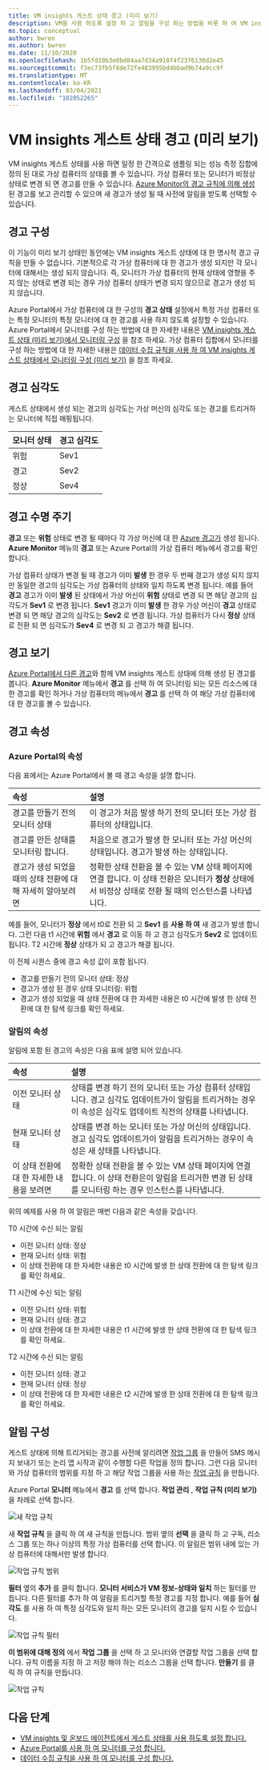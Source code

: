 ```yaml
---
title: VM insights 게스트 상태 경고 (미리 보기)
description: VM을 사용 하도록 설정 하 고 알림을 구성 하는 방법을 비롯 하 여 VM insights 게스트 상태에서 생성 된 경고에 대해 설명 합니다.
ms.topic: conceptual
author: bwren
ms.author: bwren
ms.date: 11/10/2020
ms.openlocfilehash: 1b5fd10b3e0bd84aa7d34a918f4f2376130d2e45
ms.sourcegitcommit: f3ec73fb5f8de72fe483995bd4bbad9b74a9cc9f
ms.translationtype: MT
ms.contentlocale: ko-KR
ms.lasthandoff: 03/04/2021
ms.locfileid: "102052265"
---
```

# <a name="vm-insights-guest-health-alerts-preview"></a>VM insights 게스트 상태 경고 (미리 보기)
VM insights 게스트 상태를 사용 하면 일정 한 간격으로 샘플링 되는 성능 측정 집합에 정의 된 대로 가상 컴퓨터의 상태를 볼 수 있습니다. 가상 컴퓨터 또는 모니터가 비정상 상태로 변경 되 면 경고를 만들 수 있습니다. [Azure Monitor의 경고 규칙에 의해 생성](../alerts/alerts-overview.md) 된 경고를 보고 관리할 수 있으며 새 경고가 생성 될 때 사전에 알림을 받도록 선택할 수 있습니다.

## <a name="configure-alerts"></a>경고 구성
이 기능이 미리 보기 상태인 동안에는 VM insights 게스트 상태에 대 한 명시적 경고 규칙을 만들 수 없습니다. 기본적으로 각 가상 컴퓨터에 대 한 경고가 생성 되지만 각 모니터에 대해서는 생성 되지 않습니다.  즉, 모니터가 가상 컴퓨터의 현재 상태에 영향을 주지 않는 상태로 변경 되는 경우 가상 컴퓨터 상태가 변경 되지 않으므로 경고가 생성 되지 않습니다. 

Azure Portal에서 가상 컴퓨터에 대 한 구성의 **경고 상태** 설정에서 특정 가상 컴퓨터 또는 특정 모니터의 특정 모니터에 대 한 경고를 사용 하지 않도록 설정할 수 있습니다. Azure Portal에서 모니터를 구성 하는 방법에 대 한 자세한 내용은 [VM insights 게스트 상태 (미리 보기)에서 모니터링 구성](vminsights-health-configure.md) 을 참조 하세요. 가상 컴퓨터 집합에서 모니터를 구성 하는 방법에 대 한 자세한 내용은 [데이터 수집 규칙을 사용 하 여 VM insights 게스트 상태에서 모니터링 구성 (미리 보기)](vminsights-health-configure-dcr.md) 을 참조 하세요.

## <a name="alert-severity"></a>경고 심각도
게스트 상태에서 생성 되는 경고의 심각도는 가상 머신의 심각도 또는 경고를 트리거하는 모니터에 직접 매핑됩니다.

| 모니터 상태 | 경고 심각도 |
|:---|:---|
| 위험 | Sev1 |
| 경고  | Sev2 |
| 정상  | Sev4 |

## <a name="alert-lifecycle"></a>경고 수명 주기
**경고** 또는 **위험** 상태로 변경 될 때마다 각 가상 머신에 대 한 [Azure 경고가](../alerts/alerts-overview.md) 생성 됩니다. **Azure Monitor** 메뉴의 **경고** 또는 Azure Portal의 가상 컴퓨터 메뉴에서 경고를 확인 합니다.

가상 컴퓨터 상태가 변경 될 때 경고가 이미 **발생** 한 경우 두 번째 경고가 생성 되지 않지만 동일한 경고의 심각도는 가상 컴퓨터의 상태와 일치 하도록 변경 됩니다. 예를 들어 **경고** 경고가 이미 **발생** 된 상태에서 가상 머신이 **위험** 상태로 변경 되 면 해당 경고의 심각도가 **Sev1** 로 변경 됩니다. **Sev1** 경고가 이미 **발생** 한 경우 가상 머신이 **경고** 상태로 변경 되 면 해당 경고의 심각도는 **Sev2** 로 변경 됩니다. 가상 컴퓨터가 다시 **정상** 상태로 전환 되 면 심각도가 **Sev4** 로 변경 되 고 경고가 해결 됩니다.

## <a name="viewing-alerts"></a>경고 보기
[Azure Portal에서 다른 경고](../platform/alerts-overview.md#alerts-experience)와 함께 VM insights 게스트 상태에 의해 생성 된 경고를 봅니다. **Azure Monitor** 메뉴에서 **경고** 를 선택 하 여 모니터링 되는 모든 리소스에 대 한 경고를 확인 하거나 가상 컴퓨터의 메뉴에서 **경고** 를 선택 하 여 해당 가상 컴퓨터에 대 한 경고를 볼 수 있습니다.

## <a name="alert-properties"></a>경고 속성

### <a name="properties-in-the-azure-portal"></a>Azure Portal의 속성
다음 표에서는 Azure Portal에서 볼 때 경고 속성을 설명 합니다.

| 속성 | 설명 |
|:---|:---|
| 경고를 만들기 전의 모니터 상태 | 이 경고가 처음 발생 하기 전의 모니터 또는 가상 컴퓨터의 상태입니다. |
| 경고를 만든 상태를 모니터링 합니다. | 처음으로 경고가 발생 한 모니터 또는 가상 머신의 상태입니다. 경고가 발생 하는 상태입니다. |
| 경고가 생성 되었을 때의 상태 전환에 대해 자세히 알아보려면 | 정확한 상태 전환을 볼 수 있는 VM 상태 페이지에 연결 합니다. 이 상태 전환은 모니터가 **정상** 상태에서 비정상 상태로 전환 될 때의 인스턴스를 나타냅니다. |

예를 들어, 모니터가 **정상** 에서 t0로 전환 되 고 **Sev1** 를 **사용 하 여** 새 경고가 발생 합니다. 그런 다음 t1 시간에 **위험** 에서 **경고** 로 이동 하 고 경고 심각도가 **Sev2** 로 업데이트 됩니다. T2 시간에 **정상** 상태가 되 고 경고가 해결 됩니다.

이 전체 시퀀스 중에 경고 속성 값이 포함 됩니다.

- 경고를 만들기 전의 모니터 상태: 정상
- 경고가 생성 된 경우 상태 모니터링: 위험
- 경고가 생성 되었을 때 상태 전환에 대 한 자세한 내용은 t0 시간에 발생 한 상태 전환에 대 한 탐색 링크를 확인 하세요.


### <a name="properties-in-notifications"></a>알림의 속성
알림에 포함 된 경고의 속성은 다음 표에 설명 되어 있습니다.

| 속성 | 설명 |
|:---|:---|
| 이전 모니터 상태 | 상태를 변경 하기 전의 모니터 또는 가상 컴퓨터 상태입니다. 경고 심각도 업데이트가이 알림을 트리거하는 경우이 속성은 심각도 업데이트 직전의 상태를 나타냅니다. |
| 현재 모니터 상태 | 상태를 변경 하는 모니터 또는 가상 머신의 상태입니다. 경고 심각도 업데이트가이 알림을 트리거하는 경우이 속성은 새 상태를 나타냅니다. |
| 이 상태 전환에 대 한 자세한 내용을 보려면 | 정확한 상태 전환을 볼 수 있는 VM 상태 페이지에 연결 합니다. 이 상태 전환은이 알림을 트리거한 변경 된 상태를 모니터링 하는 경우 인스턴스를 나타냅니다. |

위의 예제를 사용 하 여 알림은 매번 다음과 같은 속성을 갖습니다.

T0 시간에 수신 되는 알림
- 이전 모니터 상태: 정상
- 현재 모니터 상태: 위험
- 이 상태 전환에 대 한 자세한 내용은 t0 시간에 발생 한 상태 전환에 대 한 탐색 링크를 확인 하세요.

T1 시간에 수신 되는 알림
- 이전 모니터 상태: 위험
- 현재 모니터 상태: 경고
- 이 상태 전환에 대 한 자세한 내용은 t1 시간에 발생 한 상태 전환에 대 한 탐색 링크를 확인 하세요.

T2 시간에 수신 되는 알림
- 이전 모니터 상태: 경고
- 현재 모니터 상태: 정상
- 이 상태 전환에 대 한 자세한 내용은 t2 시간에 발생 한 상태 전환에 대 한 탐색 링크를 확인 하세요.

## <a name="configure-notifications"></a>알림 구성
게스트 상태에 의해 트리거되는 경고를 사전에 알리려면 [작업 그룹](../alerts/action-groups.md) 을 만들어 SMS 메시지 보내기 또는 논리 앱 시작과 같이 수행할 다른 작업을 정의 합니다. 그런 다음 모니터와 가상 컴퓨터의 범위를 지정 하 고 해당 작업 그룹을 사용 하는 [작업 규칙](../alerts/alerts-action-rules.md) 을 만듭니다.

Azure Portal **모니터** 메뉴에서 **경고** 를 선택 합니다.  **작업 관리** , **작업 규칙 (미리 보기)** 을 차례로 선택 합니다. 

![새 작업 규칙](media/vminsights-health-alerts/action-rule-new.png)

새 **작업 규칙** 을 클릭 하 여 새 규칙을 만듭니다. 범위 옆의 **선택** 을 클릭 하 고 구독, 리소스 그룹 또는 하나 이상의 특정 가상 컴퓨터를 선택 합니다. 이 알림은 범위 내에 있는 가상 컴퓨터에 대해서만 발생 합니다.

![작업 규칙 범위](media/vminsights-health-alerts/action-rule-scope.png)

**필터** 옆의 **추가** 를 클릭 합니다. **모니터 서비스가 VM 정보-상태와 일치** 하는 필터를 만듭니다. 다른 필터를 추가 하 여 알림을 트리거할 특정 경고를 지정 합니다. 예를 들어 **심각도** 를 사용 하 여 특정 심각도와 일치 하는 모든 모니터의 경고를 일치 시킬 수 있습니다.

![작업 규칙 필터](media/vminsights-health-alerts/action-rule-filter.png)

**이 범위에 대해 정의** 에서 **작업 그룹** 을 선택 하 고 모니터와 연결할 작업 그룹을 선택 합니다. 규칙 이름을 지정 하 고 저장 해야 하는 리소스 그룹을 선택 합니다. **만들기** 를 클릭 하 여 규칙을 만듭니다.

![작업 규칙](media/vminsights-health-alerts/action-rule.png)


## <a name="next-steps"></a>다음 단계

- [VM insights 및 온보드 에이전트에서 게스트 상태를 사용 하도록 설정 합니다.](vminsights-health-enable.md)
- [Azure Portal를 사용 하 여 모니터를 구성 합니다.](vminsights-health-configure.md)
- [데이터 수집 규칙을 사용 하 여 모니터를 구성 합니다.](vminsights-health-configure-dcr.md)